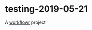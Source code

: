 # testing-2019-05-21

A [workflowr][] project.

[workflowr]: https://github.com/jdblischak/workflowr
